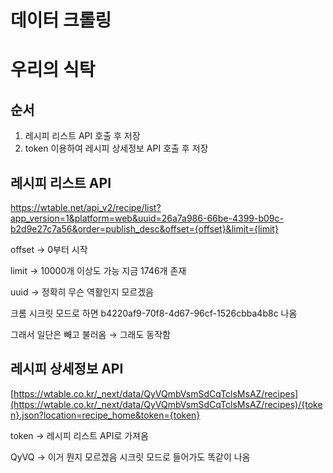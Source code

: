 # 데이터 크롤링

# 우리의 식탁

## 순서

1. 레시피 리스트 API 호출 후 저장
2. token 이용하여 레시피 상세정보 API 호출 후 저장

## 레시피 리스트 API

https://wtable.net/api_v2/recipe/list?app_version=1&platform=web&uuid=26a7a986-66be-4399-b09c-b2d9e27c7a56&order=publish_desc&offset={offset}&limit={limit}

offset → 0부터 시작

limit → 10000개 이상도 가능 지금 1746개 존재

uuid → 정확히 무슨 역활인지 모르겠음

크롬 시크릿 모드로 하면 b4220af9-70f8-4d67-96cf-1526cbba4b8c 나옴

그래서 일단은 빼고 불러옴 → 그래도 동작함

## 레시피 상세정보 API

[https://wtable.co.kr/_next/data/QyVQmbVsmSdCqTclsMsAZ/recipes](https://wtable.co.kr/_next/data/QyVQmbVsmSdCqTclsMsAZ/recipes)/{token}.json?location=recipe_home&token={token}

token → 레시피 리스트 API로 가져옴

QyVQ → 이거 뭔지 모르겠음 시크릿 모드로 들어가도 똑같이 나옴